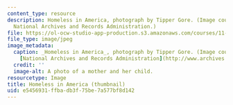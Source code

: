 ```yaml
---
content_type: resource
description: Homeless in America, photograph by Tipper Gore. (Image courtesy of the
  National Archives and Records Administration.)
file: https://ol-ocw-studio-app-production.s3.amazonaws.com/courses/11-421-housing-and-human-services-spring-2005/e5456931ffbadb3f75be7a577bf8d142_11-421s05-th.jpg
file_type: image/jpeg
image_metadata:
  caption: _Homeless in America_, photograph by Tipper Gore. (Image courtesy of the
    [National Archives and Records Administration](http://www.archives.gov/).)
  credit: ''
  image-alt: A photo of a mother and her child.
resourcetype: Image
title: Homeless in America (thumbnail)
uid: e5456931-ffba-db3f-75be-7a577bf8d142
---
```

